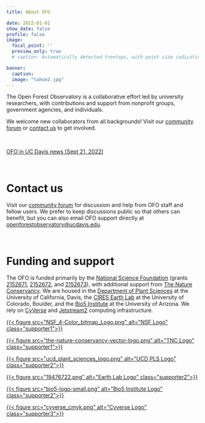 ```yaml
---
title: About OFO

date: 2022-01-01
show_date: false
profile: false
image:
  focal_point: ''
  preview_only: true
  # caption: Automatically detected treetops, with point size indicating tree height, overlaid on drone-derived orthoimagery from the Tahoe National Forest

banner:
  caption:
  image: "tahoe2.jpg"
---
```


The Open Forest Observatory is a collaborative effort led by university researchers, with contributions and support from nonprofit groups, government agencies, and individuals.

We welcome new collaborators from all backgrounds! Visit our [community forum](https://github.com/orgs/open-forest-observatory/discussions) or [contact us](#contact-us) to get involved.

<br>

[<i class="fa-regular fa-file-lines"></i> OFO in UC Davis news (Sept 21, 2022)](https://www.ucdavis.edu/climate/blog/monitoring-forest-threats-new-open-forest-observatory)

<br>

# Contact us

Visit our [community forum](https://github.com/orgs/open-forest-observatory/discussions) for discussion and help from OFO staff and fellow users. We prefer to keep discussions public so that others can benefit, but you can also email OFO support directly at openforestobservatory@ucdavis.edu.

<br>

# Funding and support

The OFO is funded primarily by the [National Science Foundation](http://www.nsf.gov) (grants [2152671](https://www.nsf.gov/awardsearch/showAward?AWD_ID=2152671&HistoricalAwards=false), [2152672](https://www.nsf.gov/awardsearch/showAward?AWD_ID=2152672&HistoricalAwards=false), and [2152673](https://www.nsf.gov/awardsearch/showAward?AWD_ID=2152673&HistoricalAwards=false)), with additional support from [The Nature Conservancy](https://www.nature.org/en-us/). We are housed in the [Department of Plant Sciences](https://www.plantsciences.ucdavis.edu/) at the University of California, Davis, the [CIRES Earth Lab](https://earthlab.colorado.edu/) at the University of Colorado, Boulder, and the [Bio5 Institute](http://www.bio5.org) at the University of Arizona. We rely on [CyVerse](http://www.cyverse.org) and [Jetstream2](https://jetstream-cloud.org/) computing infrastructure.

</h4>

<div class="container text-center">
  <div class="row">
    <div class="col-sm">
      
[{{< figure src="NSF_4-Color_bitmap_Logo.png" alt="NSF Logo" class="supporter1">}}](http://www.nsf.gov)
    </div>
    <div class="col-sm">
    
[{{< figure src="the-nature-conservancy-vector-logo.png" alt="TNC Logo" class="supporter1">}}](https://www.nature.org/en-us/)
    </div>
  </div>

  <div class="row">
    <div class="col-sm">
    
  [{{< figure src="ucd_plant_sciences_logo.png" alt="UCD PLS Logo" class="supporter2">}}](https://www.plantsciences.ucdavis.edu/)
    </div>
    <div class="col-sm">
    
  [{{< figure src="19476722.png" alt="Earth Lab Logo" class="supporter2">}}](https://earthlab.colorado.edu/)
    </div>
    <div class="col-sm">
    
  [{{< figure src="bio5-logo-small.png" alt="Bio5 Institute Logo" class="supporter2">}}](http://www.bio5.org)
    </div>
  </div>
  <div class="col-sm">

  [{{< figure src="cyverse_cmyk.png" alt="Cyverse Logo" class="supporter3">}}](http://www.cyverse.org)
  
  </div>
</div>

</div>

</div>
